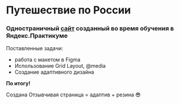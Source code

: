 # Путешествие по России

### Одностраничный [сайт](https://fastor1us.github.io/wide-Russia/) созданный во время обучения в Яндекс.Практикуме

Поставленные задачи:
* работа с макетом в Figma
* Использование Grid Layout, @media
* Создание адаптивного дизайна

**По итогу!**

Создана Отзывчивая страница = адаптив + резина :sunglasses: